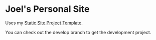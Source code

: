 # Joel's Personal Site

Uses my [Static Site Project Template](https://github.com/jdd1260/staticSiteTemplate).


You can check out the develop branch to get the development project. 
